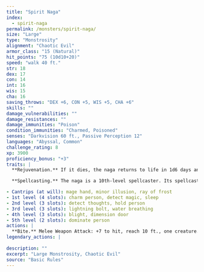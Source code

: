 ```yaml
---
title: "Spirit Naga"
index:
  - spirit-naga
permalink: /monsters/spirit-naga/
size: "Large"
type: "Monstrosity"
alignment: "Chaotic Evil"
armor_class: "15 (Natural)"
hit_points: "75 (10d10+20)"
speed: "walk 40 ft."
str: 18
dex: 17
con: 14
int: 16
wis: 15
cha: 16
saving_throws: "DEX +6, CON +5, WIS +5, CHA +6"
skills: ""
damage_vulnerabilities: ""
damage_resistances: ""
damage_immunities: "Poison"
condition_immunities: "Charmed, Poisoned"
senses: "Darkvision 60 ft., Passive Perception 12"
languages: "Abyssal, Common"
challenge_rating: 8
xp: 3900
proficiency_bonus: "+3"
traits: |
  **Rejuvenation.** If it dies, the naga returns to life in 1d6 days and regains all its hit points. Only a wish spell can prevent this trait from functioning.

  **Spellcasting.** The naga is a 10th-level spellcaster. Its spellcasting ability is Intelligence (spell save DC 14, +6 to hit with spell attacks), and it needs only verbal components to cast its spells. It has the following wizard spells prepared:

- Cantrips (at will): mage hand, minor illusion, ray of frost
- 1st level (4 slots): charm person, detect magic, sleep
- 2nd level (3 slots): detect thoughts, hold person
- 3rd level (3 slots): lightning bolt, water breathing
- 4th level (3 slots): blight, dimension door
- 5th level (2 slots): dominate person
actions: |
  **Bite.** Melee Weapon Attack: +7 to hit, reach 10 ft., one creature. Hit: 7 (1d6 + 4) piercing damage, and the target must make a DC 13 Constitution saving throw, taking 31 (7d8) poison damage on a failed save, or half as much damage on a successful one.  
legendary_actions: |
  
description: ""
excerpt: "Large Monstrosity, Chaotic Evil"
source: "Basic Rules"
---
```

